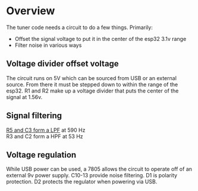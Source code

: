 # Overview

The tuner code needs a circuit to do a few things. Primarily:
- Offset the signal voltage to put it in the center of the esp32 3.1v range
- Filter noise in various ways

## Voltage divider offset voltage
The circuit runs on 5V which can be sourced from USB or an external source.
From there it must be stepped down to within the range of the esp32. R1 and R2 make up a voltage divider that puts the center of the signal at 1.56v.

## Signal filtering
[R5 and C3 form a LPF](https://en.wikipedia.org/wiki/Low-pass_filter) at 590 Hz  
R3 and C2 form a HPF at 53 Hz

## Voltage regulation
While USB power can be used, a 7805 allows the circuit to operate off of an external 9v power supply. C10-13 provide noise filtering.
D1 is polarity protection. D2 protects the regulator when powering via USB.
